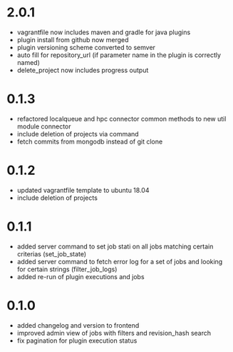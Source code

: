 # 2.0.1
- vagrantfile now includes maven and gradle for java plugins
- plugin install from github now merged
- plugin versioning scheme converted to semver
- auto fill for repository_url (if parameter name in the plugin is correctly named)
- delete_project now includes progress output

# 0.1.3
- refactored localqueue and hpc connector common methods to new util module connector
- include deletion of projects via command
- fetch commits from mongodb instead of git clone

# 0.1.2
- updated vagrantfile template to ubuntu 18.04
- include deletion of projects

# 0.1.1
- added server command to set job stati on all jobs matching certain criterias (set_job_state)
- added server command to fetch error log for a set of jobs and looking for certain strings (filter_job_logs)
- added re-run of plugin executions and jobs

# 0.1.0
- added changelog and version to frontend
- improved admin view of jobs with filters and revision_hash search
- fix pagination for plugin execution status